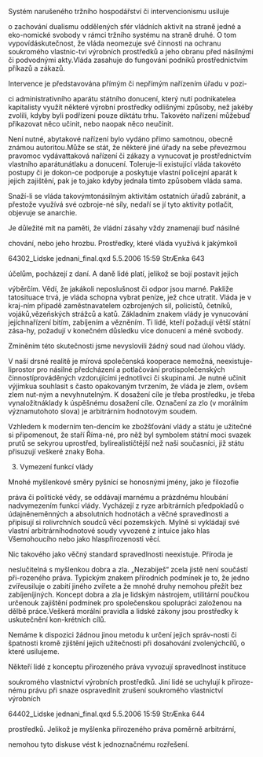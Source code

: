 
Systém narušeného tržního hospodářství či intervencionismu usiluje

o zachování dualismu oddělených sfér vládních aktivit na straně jedné a eko-nomické svobody v rámci tržního systému na straně druhé. O tom vypovídáskutečnost, že vláda neomezuje své činnosti na ochranu soukromého vlastnic-tví výrobních prostředků a jeho obranu před násilnými či podvodnými akty.Vláda zasahuje do fungování podniků prostřednictvím příkazů a zákazů.

Intervence je představována přímým či nepřímým nařízením úřadu v pozi-

ci administrativního aparátu státního donucení, který nutí podnikatelea kapitalisty využít některé výrobní prostředky odlišnými způsoby, než jakéby zvolili, kdyby byli podřízeni pouze diktátu trhu. Takovéto nařízení můžebuď přikazovat něco učinit, nebo naopak něco neučinit.

Není nutné, abytakové nařízení bylo vydáno přímo samotnou, obecně známou autoritou.Může se stát, že některé jiné úřady na sebe převezmou pravomoc vydávattaková nařízení či zákazy a vynucovat je prostřednictvím vlastního aparátunátlaku a donucení. Toleruje-li existující vláda takovéto postupy či je dokon-ce podporuje a poskytuje vlastní policejní aparát k jejich zajištění, pak je to,jako kdyby jednala tímto způsobem vláda sama.

Snaží-li se vláda takovýmtonásilným aktivitám ostatních úřadů zabránit, a přestože využívá své ozbroje-né síly, nedaří se jí tyto aktivity potlačit, objevuje se anarchie.

Je důležité mít na paměti, že vládní zásahy vždy znamenají buď násilné

chování, nebo jeho hrozbu. Prostředky, které vláda využívá k jakýmkoli

64302_Lidske jednani_final.qxd 5.5.2006 15:59 StrÆnka 643

účelům, pocházejí z daní. A daně lidé platí, jelikož se bojí postavit jejich

výběrčím. Vědí, že jakákoli neposlušnost či odpor jsou marné. Pakliže tatosituace trvá, je vláda schopna vybrat peníze, jež chce utratit. Vláda je v kraj-ním případě zaměstnavatelem ozbrojených sil, policistů, četníků, vojáků,vězeňských strážců a katů. Základním znakem vlády je vynucování jejíchnařízení bitím, zabíjením a vězněním. Ti lidé, kteří požadují větší státní zása-hy, požadují v konečném důsledku více donucení a méně svobody.

Zmíněním této skutečnosti jsme nevyslovili žádný soud nad úlohou vlády.

V naší drsné realitě je mírová společenská kooperace nemožná, neexistuje-liprostor pro násilné předcházení a potlačování protispolečenských činnostíprováděných vzdorujícími jednotlivci či skupinami. Je nutné učinit výjimkua souhlasit s často opakovaným tvrzením, že vláda je zlem, ovšem zlem nut-ným a nevyhnutelným. K dosažení cíle je třeba prostředku, je třeba vynaložitnáklady k úspěšnému dosažení cíle. Označení za zlo (v morálním významutohoto slova) je arbitrárním hodnotovým soudem.

Vzhledem k moderním ten-dencím ke zbožšťování vlády a státu je užitečné si připomenout, že staří Říma-né, pro něž byl symbolem státní moci svazek prutů se sekyrou uprostřed, bylirealističtější než naši současníci, již státu přisuzují veškeré znaky Boha.

3. Vymezení funkcí vlády

Mnohé myšlenkové směry pyšnící se honosnými jmény, jako je filozofie

práva či politické vědy, se oddávají marnému a prázdnému hloubání nadvymezením funkcí vlády. Vycházejí z ryze arbitrárních předpokladů o údajněneměnných a absolutních hodnotách a věčné spravedlnosti a připisují si rolivrchních soudců věcí pozemských. Mylně si vykládají své vlastní arbitrárníhodnotové soudy vyvozené z intuice jako hlas Všemohoucího nebo jako hlaspřirozenosti věcí.

Nic takového jako věčný standard spravedlnosti neexistuje. Příroda je

neslučitelná s myšlenkou dobra a zla. „Nezabiješ“ zcela jistě není součástí při-rozeného práva. Typickým znakem přírodních podmínek je to, že jedno zvířeusiluje o zabití jiného zvířete a že mnohé druhy nemohou přežít bez zabíjeníjiných. Koncept dobra a zla je lidským nástrojem, utilitární poučkou určenouk zajištění podmínek pro společenskou spolupráci založenou na dělbě práce.Veškerá morální pravidla a lidské zákony jsou prostředky k uskutečnění kon-krétních cílů.

Nemáme k dispozici žádnou jinou metodu k určení jejich správ-nosti či špatnosti kromě zjištění jejich užitečnosti při dosahování zvolenýchcílů, o které usilujeme.

Někteří lidé z konceptu přirozeného práva vyvozují spravedlnost instituce

soukromého vlastnictví výrobních prostředků. Jiní lidé se uchylují k přiroze-nému právu při snaze ospravedlnit zrušení soukromého vlastnictví výrobních

64402_Lidske jednani_final.qxd 5.5.2006 15:59 StrÆnka 644

prostředků. Jelikož je myšlenka přirozeného práva poměrně arbitrární,

nemohou tyto diskuse vést k jednoznačnému rozřešení.
